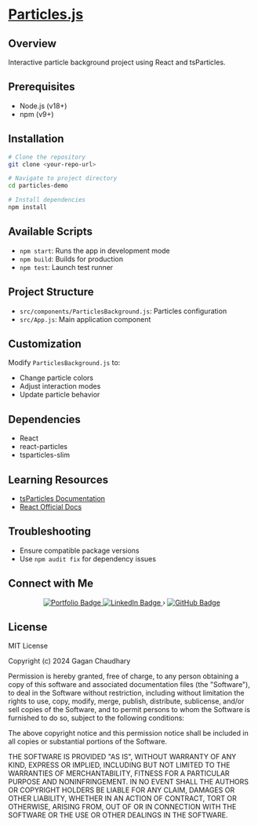 # [Particles.js](https://gagan-chaudhary.github.io/particles/)

## Overview

Interactive particle background project using React and tsParticles.

## Prerequisites

- Node.js (v18+)
- npm (v9+)

## Installation

```bash
# Clone the repository
git clone <your-repo-url>

# Navigate to project directory
cd particles-demo

# Install dependencies
npm install
```

## Available Scripts

- `npm start`: Runs the app in development mode
- `npm build`: Builds for production
- `npm test`: Launch test runner

## Project Structure

- `src/components/ParticlesBackground.js`: Particles configuration
- `src/App.js`: Main application component

## Customization

Modify `ParticlesBackground.js` to:

- Change particle colors
- Adjust interaction modes
- Update particle behavior

## Dependencies

- React
- react-particles
- tsparticles-slim

## Learning Resources

- [tsParticles Documentation](https://particles.js.org/)
- [React Official Docs](https://reactjs.org/)

## Troubleshooting

- Ensure compatible package versions
- Use `npm audit fix` for dependency issues

## Connect with Me

<div align="center">
  <a href="https://gaganchaudhary.com" target="_blank">
    <img src="https://img.shields.io/badge/Portfolio-000000?style=for-the-badge&logo=react&logoColor=white" alt="Portfolio Badge"/>
  </a>

  <a href="https://linkedin.com/in/thegaganchaudhary" target="_blank">
    <img src="https://img.shields.io/badge/LinkedIn-0077B5?style=for-the-badge&logo=linkedin&logoColor=white" alt="LinkedIn Badge"/>
  </a>
  ›
  
  <a href="https://github.com/Gagan-Chaudhary" target="_blank">
    <img src="https://img.shields.io/badge/GitHub-100000?style=for-the-badge&logo=github&logoColor=white" alt="GitHub Badge"/>
  </a>
  
 
</div>

## License

MIT License

Copyright (c) 2024 Gagan Chaudhary

Permission is hereby granted, free of charge, to any person obtaining a copy of this software and associated documentation files (the "Software"), to deal in the Software without restriction, including without limitation the rights to use, copy, modify, merge, publish, distribute, sublicense, and/or sell copies of the Software, and to permit persons to whom the Software is furnished to do so, subject to the following conditions:

The above copyright notice and this permission notice shall be included in all copies or substantial portions of the Software.

THE SOFTWARE IS PROVIDED "AS IS", WITHOUT WARRANTY OF ANY KIND, EXPRESS OR IMPLIED, INCLUDING BUT NOT LIMITED TO THE WARRANTIES OF MERCHANTABILITY, FITNESS FOR A PARTICULAR PURPOSE AND NONINFRINGEMENT. IN NO EVENT SHALL THE AUTHORS OR COPYRIGHT HOLDERS BE LIABLE FOR ANY CLAIM, DAMAGES OR OTHER LIABILITY, WHETHER IN AN ACTION OF CONTRACT, TORT OR OTHERWISE, ARISING FROM, OUT OF OR IN CONNECTION WITH THE SOFTWARE OR THE USE OR OTHER DEALINGS IN THE SOFTWARE.
